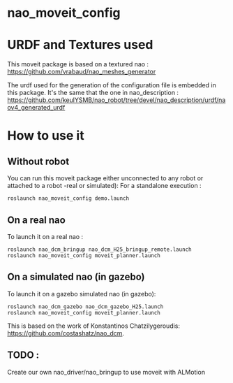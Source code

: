 nao_moveit_config
====================


URDF and Textures used
======================

This moveit package is based on a textured nao :
https://github.com/vrabaud/nao_meshes_generator

The urdf used for the generation of the configuration file is embedded in this package. It's the same that the one in nao_description : https://github.com/keulYSMB/nao_robot/tree/devel/nao_description/urdf/naov4_generated_urdf

How to use it
=============

Without robot
-------------
You can run this moveit package either unconnected to any robot or attached to a robot -real or simulated):
For a standalone execution :

    roslaunch nao_moveit_config demo.launch

On a real nao
--------------
To launch it on a real nao : 

    roslaunch nao_dcm_bringup nao_dcm_H25_bringup_remote.launch
    roslaunch nao_moveit_config moveit_planner.launch

On a simulated nao (in gazebo)
-----------------------------
To launch it on a gazebo simulated nao (in gazebo):

    roslaunch nao_dcm_gazebo nao_dcm_gazebo_H25.launch
    roslaunch nao_moveit_config moveit_planner.launch

This is based on the work of Konstantinos Chatzilygeroudis: https://github.com/costashatz/nao_dcm.

TODO : 
------
Create our own nao_driver/nao_bringup to use moveit with ALMotion

